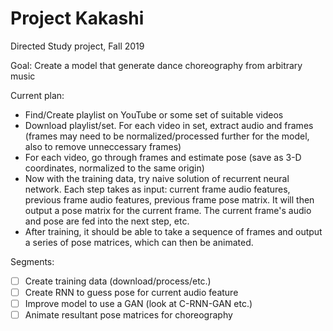 # Project Kakashi

Directed Study project, Fall 2019

Goal: Create a model that generate dance choreography from arbitrary music

Current plan:
- Find/Create playlist on YouTube or some set of suitable videos
- Download playlist/set. For each video in set, extract audio and frames (frames may need to be normalized/processed further for the model, also to remove unneccessary frames)
- For each video, go through frames and estimate pose (save as 3-D coordinates, normalized to the same origin)
- Now with the training data, try naive solution of recurrent neural network. Each step takes as input: current frame audio features, previous frame audio features, previous frame pose matrix. It will then output a pose matrix for the current frame. The current frame's audio and pose are fed into the next step, etc.
- After training, it should be able to take a sequence of frames and output a series of pose matrices, which can then be animated.

Segments:
- [ ] Create training data (download/process/etc.)
- [ ] Create RNN to guess pose for current audio feature
- [ ] Improve model to use a GAN (look at C-RNN-GAN etc.)
- [ ] Animate resultant pose matrices for choreography